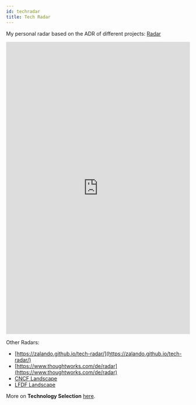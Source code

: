 ```yaml
---
id: techradar
title: Tech Radar
---
```

My personal radar based on the ADR of different projects: [Radar](https://radar.thoughtworks.com/?sheetId=https%3A%2F%2Fdocs.google.com%2Fspreadsheets%2Fd%2F1Z8G8PW6HLjmA4fbqhe1hxlQgEVN7802t7Nen8HjVHFY%2Fgviz%2Ftq%3Ftqx%3Dout%3Acsv)

<iframe width="100%" height="800px" src="https://radar.thoughtworks.com/?sheetId=https%3A%2F%2Fdocs.google.com%2Fspreadsheets%2Fd%2F1Z8G8PW6HLjmA4fbqhe1hxlQgEVN7802t7Nen8HjVHFY%2Fgviz%2Ftq%3Ftqx%3Dout%3Acsv" frameborder="0" allowfullscreen></iframe>

Other Radars:
* [https://zalando.github.io/tech-radar/](https://zalando.github.io/tech-radar/)
* [https://www.thoughtworks.com/de/radar](https://www.thoughtworks.com/de/radar)
* [CNCF Landscape](https://landscape.cncf.io/grouping=landscape)
* [LFDF Landscape](https://landscape.lfdl.io/)

More on **Technology Selection** [here](https://denseidel.github.io/docs/architecture.html#technology-selection).